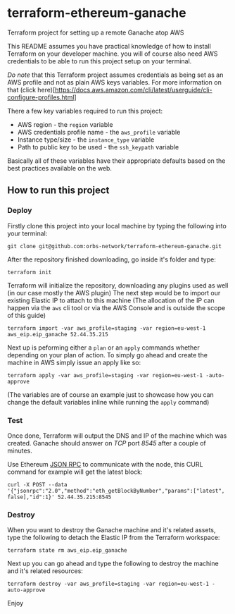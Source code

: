 # terraform-ethereum-ganache
Terraform project for setting up a remote Ganache atop AWS

This README assumes you have practical knowledge of how to install Terraform on your developer machine. you will of course also need AWS credentials to be able to run this project setup on your terminal.

*Do note* that this Terraform project assumes credentials as being set as an AWS profile and not as plain AWS keys variables. For more information on that (click here)[https://docs.aws.amazon.com/cli/latest/userguide/cli-configure-profiles.html]

There a few key variables required to run this project:

* AWS region - the `region` variable
* AWS credentials profile name - the `aws_profile` variable
* Instance type/size - the `instance_type` variable
* Path to public key to be used - the `ssh_keypath` variable

Basically all of these variables have their appropriate defaults based on the best practices available on the web.

## How to run this project

### Deploy

Firstly clone this project into your local machine by typing the following into your terminal:

```
git clone git@github.com:orbs-network/terraform-ethereum-ganache.git
```

After the repository finished downloading, go inside it's folder and type:

```
terraform init
```

Terraform will initialize the repository, downloading any plugins used as well (in our case mostly the AWS plugin)
The next step would be to import our existing Elastic IP to attach to this machine
(The allocation of the IP can happen via the `aws` cli tool or via the AWS Console and is outside the scope of this guide)

```
terraform import -var aws_profile=staging -var region=eu-west-1 aws_eip.eip_ganache 52.44.35.215
```

Next up is peforming either a `plan` or an `apply` commands whether depending on your plan of action. To simply go ahead and create the machine in AWS simply issue an apply like so:

```
terraform apply -var aws_profile=staging -var region=eu-west-1 -auto-approve
```

(The variables are of course an example just to showcase how you can change the default variables inline while running the `apply` command)

### Test

Once done, Terraform will output the DNS and IP of the machine which was created. Ganache should answer on *TCP* port *8545* after a couple of minutes.

Use Ethereum [JSON RPC](https://github.com/ethereum/wiki/wiki/JSON-RPC#eth_getblockbynumber) to communicate with the node, this CURL command for example will get the latest block:

```
curl -X POST --data '{"jsonrpc":"2.0","method":"eth_getBlockByNumber","params":["latest", false],"id":1}' 52.44.35.215:8545
```

### Destroy

When you want to destroy the Ganache machine and it's related assets, type the following to detach the Elastic IP from the Terraform workspace:

```
terraform state rm aws_eip.eip_ganache
```

Next up you can go ahead and type the following to destroy the machine and it's related resources:

```
terraform destroy -var aws_profile=staging -var region=eu-west-1 -auto-approve
```

Enjoy
